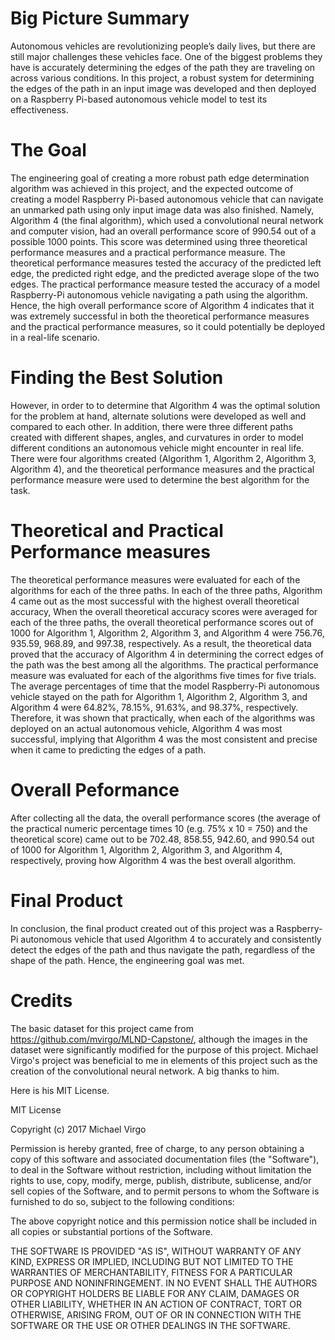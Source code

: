 # Big Picture Summary
  Autonomous vehicles are revolutionizing people’s daily lives, but there are still major challenges these vehicles face. One of the biggest problems they have is accurately determining the edges of the path they are traveling on across various conditions. In this project, a robust system for determining the edges of the path in an input image was developed and then deployed on a Raspberry Pi-based autonomous vehicle model to test its effectiveness.
# The Goal
  The engineering goal of creating a more robust path edge determination algorithm was achieved in this project, and the expected outcome of creating a model Raspberry Pi-based autonomous vehicle that can navigate an unmarked path using only input image data was also finished. Namely, Algorithm 4 (the final algorithm), which used a convolutional neural network and computer vision, had an overall performance score of 990.54 out of a possible 1000 points. This score was determined using three theoretical performance measures and a practical performance measure. The theoretical performance measures tested the accuracy of the predicted left edge, the predicted right edge, and the predicted average slope of the two edges. The practical performance measure tested the accuracy of a model Raspberry-Pi autonomous vehicle navigating a path using the algorithm. Hence, the high overall performance score of Algorithm 4 indicates that it was extremely successful in both the theoretical performance measures and the practical performance measures, so it could potentially be deployed in a real-life scenario.
# Finding the Best Solution
  However, in order to to determine that Algorithm 4 was the optimal solution for the problem at hand, alternate solutions were developed as well and compared to each other. In addition, there were three different paths created with different shapes, angles, and curvatures in order to model different conditions an autonomous vehicle might encounter in real life. There were four algorithms created (Algorithm 1, Algorithm 2, Algorithm 3, Algorithm 4), and the theoretical performance measures and the practical performance measure were used to determine the best algorithm for the task. 
  
 # Theoretical and Practical Performance measures
  The theoretical performance measures were evaluated for each of the algorithms for each of the three paths. In each of the three paths, Algorithm 4 came out as the most successful with the highest overall theoretical accuracy, When the overall theoretical accuracy scores were averaged for each of the three paths, the overall theoretical performance scores out of 1000 for Algorithm 1, Algorithm 2, Algorithm 3, and Algorithm 4 were 756.76, 935.59, 968.89, and 997.38, respectively. As a result, the theoretical data proved that the accuracy of Algorithm 4 in determining the correct edges of the path was the best among all the algorithms. 
The practical performance measure was evaluated for each of the algorithms five times for five trials. The average percentages of time that the model Raspberry-Pi autonomous vehicle stayed on the path for Algorithm 1, Algorithm 2, Algorithm 3, and Algorithm 4 were 64.82%, 78.15%,  91.63%, and 98.37%, respectively. Therefore, it was shown that practically, when each of the algorithms was deployed on an actual autonomous vehicle, Algorithm 4 was most successful, implying that Algorithm 4 was the most consistent and precise when it came to predicting the edges of a path.
# Overall Peformance
  After collecting all the data, the overall performance scores (the average of the practical numeric percentage times 10 (e.g. 75% x 10 = 750) and the theoretical score) came out to be 702.48, 858.55, 942.60, and 990.54 out of 1000 for Algorithm 1, Algorithm 2, Algorithm 3, and Algorithm 4, respectively, proving how Algorithm 4 was the best overall algorithm.
# Final Product
In conclusion, the final product created out of this project was a Raspberry-Pi autonomous vehicle that used Algorithm 4 to accurately and consistently detect the edges of the path and thus navigate the path, regardless of the shape of the path. Hence, the engineering goal was met.
# Credits
The basic dataset for this project came from https://github.com/mvirgo/MLND-Capstone/, although the images in the dataset were significantly modified for the purpose of this project. Michael Virgo's project was beneficial to me in elements of this project such as the creation of the convolutional neural network. A big thanks to him.

Here is his MIT License.

MIT License

Copyright (c) 2017 Michael Virgo

Permission is hereby granted, free of charge, to any person obtaining a copy
of this software and associated documentation files (the "Software"), to deal
in the Software without restriction, including without limitation the rights
to use, copy, modify, merge, publish, distribute, sublicense, and/or sell
copies of the Software, and to permit persons to whom the Software is
furnished to do so, subject to the following conditions:

The above copyright notice and this permission notice shall be included in all
copies or substantial portions of the Software.

THE SOFTWARE IS PROVIDED "AS IS", WITHOUT WARRANTY OF ANY KIND, EXPRESS OR
IMPLIED, INCLUDING BUT NOT LIMITED TO THE WARRANTIES OF MERCHANTABILITY,
FITNESS FOR A PARTICULAR PURPOSE AND NONINFRINGEMENT. IN NO EVENT SHALL THE
AUTHORS OR COPYRIGHT HOLDERS BE LIABLE FOR ANY CLAIM, DAMAGES OR OTHER
LIABILITY, WHETHER IN AN ACTION OF CONTRACT, TORT OR OTHERWISE, ARISING FROM,
OUT OF OR IN CONNECTION WITH THE SOFTWARE OR THE USE OR OTHER DEALINGS IN THE
SOFTWARE.
